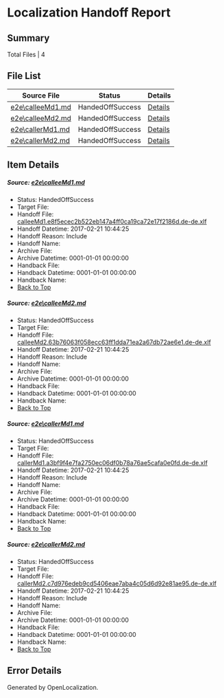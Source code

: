# <a name='report-top'></a> Localization Handoff Report

## Summary
 Total Files | 4

## File List
 Source File | Status | Details 
 ----------- | ------ | ------- 
 [e2e\calleeMd1.md](https://github.com/OpenLocalizationTestOrg/ol-test4/blob/0f30f7b1910318fd7989460fdb1255f18706e2fb/e2e/calleeMd1.md) | HandedOffSuccess | [Details](#d8503ff8e3585d35942c02c68b01322bcf8dab7d1)
 [e2e\calleeMd2.md](https://github.com/OpenLocalizationTestOrg/ol-test4/blob/0f30f7b1910318fd7989460fdb1255f18706e2fb/e2e/calleeMd2.md) | HandedOffSuccess | [Details](#5b1f49847be9f96e2dcccd61264715209b3847db2)
 [e2e\callerMd1.md](https://github.com/OpenLocalizationTestOrg/ol-test4/blob/0f30f7b1910318fd7989460fdb1255f18706e2fb/e2e/callerMd1.md) | HandedOffSuccess | [Details](#14b885c05544aad3fcba6d773a11643efb6389c13)
 [e2e\callerMd2.md](https://github.com/OpenLocalizationTestOrg/ol-test4/blob/0f30f7b1910318fd7989460fdb1255f18706e2fb/e2e/callerMd2.md) | HandedOffSuccess | [Details](#7943e50ecb25185b9a1f5aed231d99f431a2fd2a4)

## Item Details
##### <a name='d8503ff8e3585d35942c02c68b01322bcf8dab7d1'></a> Source: [e2e\calleeMd1.md](https://github.com/OpenLocalizationTestOrg/ol-test4/blob/0f30f7b1910318fd7989460fdb1255f18706e2fb/e2e/calleeMd1.md)
* Status: HandedOffSuccess
* Target File: 
* Handoff File: [calleeMd1.e8f5ecec2b522eb147a4ff0ca19ca72e17f2186d.de-de.xlf](https://github.com/OpenLocalizationTestOrg/ol-test4-handoff/blob/331f1bdfbbacd75532bc3b69e734f4b2e1142013/ol-handoff/OpenLocalizationTestOrg/ol-test4-dede/xinjiang/ht/calleeMd1.e8f5ecec2b522eb147a4ff0ca19ca72e17f2186d.de-de.xlf)
* Handoff Datetime: 2017-02-21 10:44:25
* Handoff Reason: Include
* Handoff Name: 
* Archive File: 
* Archive Datetime: 0001-01-01 00:00:00
* Handback File: 
* Handback Datetime: 0001-01-01 00:00:00
* Handback Name: 
* [Back to Top](#report-top)

##### <a name='5b1f49847be9f96e2dcccd61264715209b3847db2'></a> Source: [e2e\calleeMd2.md](https://github.com/OpenLocalizationTestOrg/ol-test4/blob/0f30f7b1910318fd7989460fdb1255f18706e2fb/e2e/calleeMd2.md)
* Status: HandedOffSuccess
* Target File: 
* Handoff File: [calleeMd2.63b76063f058ecc63ff1dda71ea2a67db72ae6e1.de-de.xlf](https://github.com/OpenLocalizationTestOrg/ol-test4-handoff/blob/331f1bdfbbacd75532bc3b69e734f4b2e1142013/ol-handoff/OpenLocalizationTestOrg/ol-test4-dede/xinjiang/ht/calleeMd2.63b76063f058ecc63ff1dda71ea2a67db72ae6e1.de-de.xlf)
* Handoff Datetime: 2017-02-21 10:44:25
* Handoff Reason: Include
* Handoff Name: 
* Archive File: 
* Archive Datetime: 0001-01-01 00:00:00
* Handback File: 
* Handback Datetime: 0001-01-01 00:00:00
* Handback Name: 
* [Back to Top](#report-top)

##### <a name='14b885c05544aad3fcba6d773a11643efb6389c13'></a> Source: [e2e\callerMd1.md](https://github.com/OpenLocalizationTestOrg/ol-test4/blob/0f30f7b1910318fd7989460fdb1255f18706e2fb/e2e/callerMd1.md)
* Status: HandedOffSuccess
* Target File: 
* Handoff File: [callerMd1.a3bf9f4e7fa2750ec06df0b78a76ae5cafa0e0fd.de-de.xlf](https://github.com/OpenLocalizationTestOrg/ol-test4-handoff/blob/331f1bdfbbacd75532bc3b69e734f4b2e1142013/ol-handoff/OpenLocalizationTestOrg/ol-test4-dede/xinjiang/ht/callerMd1.a3bf9f4e7fa2750ec06df0b78a76ae5cafa0e0fd.de-de.xlf)
* Handoff Datetime: 2017-02-21 10:44:25
* Handoff Reason: Include
* Handoff Name: 
* Archive File: 
* Archive Datetime: 0001-01-01 00:00:00
* Handback File: 
* Handback Datetime: 0001-01-01 00:00:00
* Handback Name: 
* [Back to Top](#report-top)

##### <a name='7943e50ecb25185b9a1f5aed231d99f431a2fd2a4'></a> Source: [e2e\callerMd2.md](https://github.com/OpenLocalizationTestOrg/ol-test4/blob/0f30f7b1910318fd7989460fdb1255f18706e2fb/e2e/callerMd2.md)
* Status: HandedOffSuccess
* Target File: 
* Handoff File: [callerMd2.c7d976edeb9cd5406eae7aba4c05d6d92e81ae95.de-de.xlf](https://github.com/OpenLocalizationTestOrg/ol-test4-handoff/blob/331f1bdfbbacd75532bc3b69e734f4b2e1142013/ol-handoff/OpenLocalizationTestOrg/ol-test4-dede/xinjiang/ht/callerMd2.c7d976edeb9cd5406eae7aba4c05d6d92e81ae95.de-de.xlf)
* Handoff Datetime: 2017-02-21 10:44:25
* Handoff Reason: Include
* Handoff Name: 
* Archive File: 
* Archive Datetime: 0001-01-01 00:00:00
* Handback File: 
* Handback Datetime: 0001-01-01 00:00:00
* Handback Name: 
* [Back to Top](#report-top)


## Error Details

Generated by OpenLocalization.

